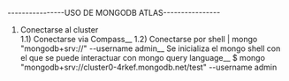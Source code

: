 ----------------USO DE MONGODB ATLAS----------------
1) Conectarse al cluster <br />
	1.1) Conectarse via Compass__
	1.2) Conectarse por shell | mongo "mongodb+srv://<CLUSTERNAME>" --username admin__
	     Se inicializa el mongo shell con el que se puede interactuar con mongo query language__
	     $ mongo "mongodb+srv://cluster0-4rkef.mongodb.net/test" --username admin

